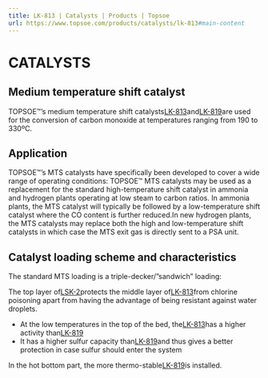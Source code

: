 ```yaml
---
title: LK-813 | Catalysts | Products | Topsoe
url: https://www.topsoe.com/products/catalysts/lk-813#main-content
---
```


# CATALYSTS

## Medium temperature shift catalyst

TOPSOE™’s medium temperature shift catalysts[LK-813](/products/catalysts/lk-813)and[LK-819](/products/catalysts/lk-819)are used for the conversion of carbon monoxide at temperatures ranging from 190 to 330ºC.

## Application

TOPSOE™’s MTS catalysts have specifically been developed to cover a wide range of operating conditions: TOPSOE™ MTS catalysts may be used as a replacement for the standard high-temperature shift catalyst in ammonia and hydrogen plants operating at low steam to carbon ratios. In ammonia plants, the MTS catalyst will typically be followed by a low-temperature shift catalyst where the CO content is further reduced.In new hydrogen plants, the MTS catalysts may replace both the high and low-temperature shift catalysts in which case the MTS exit gas is directly sent to a PSA unit.

## Catalyst loading scheme and characteristics

The standard MTS loading is a triple-decker/”sandwich” loading:

The top layer of[LSK-2](/products/catalysts/lsk-2)protects the middle layer of[LK-813](/products/catalysts/lk-813)from chlorine poisoning apart from having the advantage of being resistant against water droplets.

- At the low temperatures in the top of the bed, the[LK-813](/products/catalysts/lk-813)has a higher activity than[LK-819](/products/catalysts/lk-819)
- It has a higher sulfur capacity than[LK-819](/products/catalysts/lk-819)and thus gives a better protection in case sulfur should enter the system

In the hot bottom part, the more thermo-stable[LK-819](/products/catalysts/lk-819)is installed.